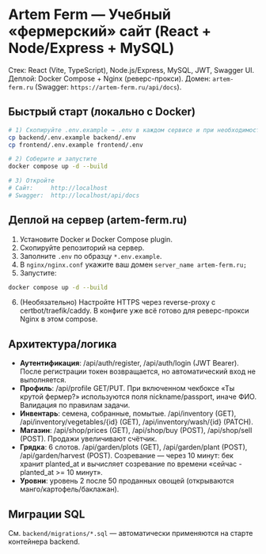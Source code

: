 
# Artem Ferm — Учебный «фермерский» сайт (React + Node/Express + MySQL)

Стек: React (Vite, TypeScript), Node.js/Express, MySQL, JWT, Swagger UI.
Деплой: Docker Compose + Nginx (реверс-прокси).
Домен: `artem-ferm.ru` (Swagger: `https://artem-ferm.ru/api/docs`).

## Быстрый старт (локально с Docker)

```bash
# 1) Скопируйте .env.example → .env в каждом сервисе и при необходимости поправьте
cp backend/.env.example backend/.env
cp frontend/.env.example frontend/.env

# 2) Соберите и запустите
docker compose up -d --build

# 3) Откройте
# Сайт:     http://localhost
# Swagger:  http://localhost/api/docs
```

## Деплой на сервер (artem-ferm.ru)

1. Установите Docker и Docker Compose plugin.
2. Скопируйте репозиторий на сервер.
3. Заполните `.env` по образцу `*.env.example`.
4. В `nginx/nginx.conf` укажите ваш домен `server_name artem-ferm.ru;`
5. Запустите:
```bash
docker compose up -d --build
```
6. (Необязательно) Настройте HTTPS через reverse-proxy с certbot/traefik/caddy.
   В конфиге уже всё готово для реверс-прокси Nginx в этом compose.

## Архитектура/логика

- **Аутентификация**: /api/auth/register, /api/auth/login (JWT Bearer). После регистрации токен возвращается, но автоматический вход не выполняется.
- **Профиль**: /api/profile GET/PUT. При включенном чекбоксе «Ты крутой фермер?» используются поля nickname/passport, иначе ФИО. Валидация по правилам задачи.
- **Инвентарь**: семена, собранные, помытые. /api/inventory (GET), /api/inventory/vegetables/{id} (GET), /api/inventory/wash/{id} (PATCH).
- **Магазин**: /api/shop/prices (GET), /api/shop/buy (POST), /api/shop/sell (POST). Продажи увеличивают счётчик.
- **Грядка**: 6 слотов. /api/garden/plots (GET), /api/garden/plant (POST), /api/garden/harvest (POST).
  Созревание — через 10 минут: бек хранит planted_at и вычисляет созревание по времени «сейчас - planted_at >= 10 минут».
- **Уровни**: уровень 2 после 50 проданных овощей (открываются манго/картофель/баклажан).

## Миграции SQL

См. `backend/migrations/*.sql` — автоматически применяются на старте контейнера backend.
